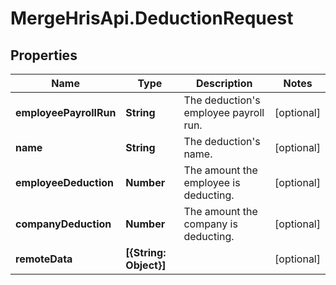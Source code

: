# MergeHrisApi.DeductionRequest

## Properties

Name | Type | Description | Notes
------------ | ------------- | ------------- | -------------
**employeePayrollRun** | **String** | The deduction&#39;s employee payroll run. | [optional] 
**name** | **String** | The deduction&#39;s name. | [optional] 
**employeeDeduction** | **Number** | The amount the employee is deducting. | [optional] 
**companyDeduction** | **Number** | The amount the company is deducting. | [optional] 
**remoteData** | **[{String: Object}]** |  | [optional] 


